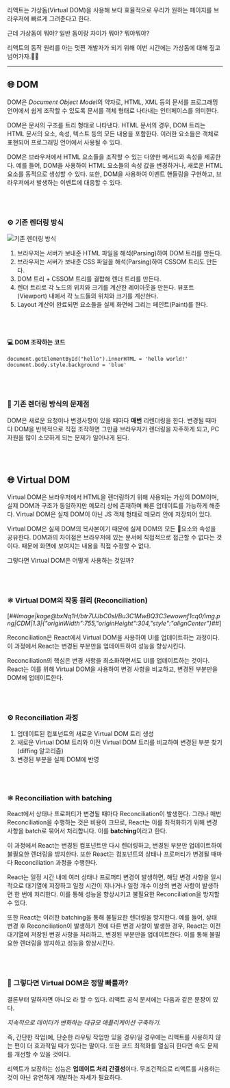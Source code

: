 리액트는 가상돔(Virtual DOM)을 사용해 보다 효율적으로 우리가 원하는 페이지를 브라우저에 빠르게 그려준다고 한다.

근데 가상돔이 뭐야? 일반 돔이랑 차이가 뭐야? 뭐야뭐야?

리액트의 동작 원리를 아는 멋찐 개발자가 되기 위해 이번 시간에는 가상돔에 대해 짚고 넘어가자.🏃‍♀️

---

## 🌐 DOM

DOM은 *Document Object Model*의 약자로, HTML, XML 등의 문서를 프로그래밍 언어에서 쉽게 조작할 수 있도록 문서를 객체 형태로 나타내는 인터페이스를 의미한다.

DOM은 문서의 구조를 트리 형태로 나타낸다. HTML 문서의 경우, DOM 트리는 HTML 문서의 요소, 속성, 텍스트 등의 모든 내용을 포함한다. 이러한 요소들은 객체로 표현되어 프로그래밍 언어에서 사용될 수 있다.

DOM은 브라우저에서 HTML 요소들을 조작할 수 있는 다양한 메서드와 속성을 제공한다. 예를 들어, DOM을 사용하여 HTML 요소들의 속성 값을 변경하거나, 새로운 HTML 요소를 동적으로 생성할 수 있다. 또한, DOM을 사용하여 이벤트 핸들링을 구현하고, 브라우저에서 발생하는 이벤트에 대응할 수 있다.

<br />
<br />

### ⚙️ 기존 렌더링 방식

![기존 렌더링 방식](https://img1.daumcdn.net/thumb/R1280x0/?scode=mtistory2&fname=https%3A%2F%2Fblog.kakaocdn.net%2Fdn%2FdnKujt%2Fbtr7OOkOt35%2FePyS6nNM9L4YQjifrj1byK%2Fimg.png)

1.  브라우저는 서버가 보내준 HTML 파일을 해석(Parsing)하여 DOM 트리를 만든다.
2.  브라우저는 서버가 보내준 CSS 파일을 해석(Parsing)하여 CSSOM 트리도 만든다.
3.  DOM 트리 + CSSOM 트리를 결합해 렌더 트리를 만든다.
4.  렌더 트리로 각 노드의 위치와 크기를 계산한 레이아웃을 만든다. 뷰포트(Viewport) 내에서 각 노드들의 위치와 크기를 계산한다.
5.  Layout 계산이 완료되면 요소들을 실제 화면에 그리는 페인트(Paint)를 한다.

<br />
<br />

#### 💻 DOM 조작하는 코드

```
document.getElementById("hello").innerHTML = 'hello world!'
document.body.style.background = 'blue'
```

<br />
<br />

### 🤨 기존 렌더링 방식의 문제점

DOM은 새로운 요청이나 변경사항이 있을 때마다 **매번** 리렌더링을 한다. 변경될 때마다 DOM을 반복적으로 직접 조작하면 그만큼 브라우저가 렌더링을 자주하게 되고, PC 자원을 많이 소모하게 되는 문제가 일어나게 된다.

<br />
<br />

## 🌐 Virtual DOM

Virtual DOM은 브라우저에서 HTML을 렌더링하기 위해 사용되는 가상의 DOM이며, 실제 DOM과 구조가 동일하지만 메모리 상에 존재하며 빠른 업데이트를 가능하게 해준다. Virtual DOM은 실제 DOM이 아닌 JS 객체 형태로 메모리 안에 저장되어 있다.

Virtual DOM은 실제 DOM의 복사본이기 때문에 실제 DOM의 모든 요소와 속성을 공유한다. DOM과의 차이점은 브라우저에 있는 문서에 직접적으로 접근할 수 없다는 것이다. 때문에 화면에 보여지는 내용을 직접 수정할 수 없다.

그렇다면 Virtual DOM은 어떻게 사용하는 것일까?

<br />
<br />

### ⚛️ Virtual DOM의 작동 원리 (Reconciliation)

[##_Image|kage@bxNq1H/btr7UJbC0sl/Bu3C1MwBQ3C3ewownf1cq0/img.png|CDM|1.3|{"originWidth":755,"originHeight":304,"style":"alignCenter"}_##]

Reconciliation은 React에서 Virtual DOM을 사용하여 UI를 업데이트하는 과정이다. 이 과정에서 React는 변경된 부분만을 업데이트하여 성능을 향상시킨다.

Reconciliation의 핵심은 변경 사항을 최소화하면서도 UI를 업데이트하는 것이다. React는 이를 위해 Virtual DOM을 사용하여 변경 사항을 비교하고, 변경된 부분만을 DOM에 업데이트한다.

<br />
<br />

### ⚙️ Reconciliation 과정

1.  업데이트된 컴포넌트의 새로운 Virtual DOM 트리 생성
2.  새로운 Virtual DOM 트리와 이전 Virtual DOM 트리를 비교하여 변경된 부분 찾기 (diffing 알고리즘)
3.  변경된 부분을 실제 DOM에 반영

<br />
<br />

### ⚛️ Reconciliation with batching

React에서 상태나 프로퍼티가 변경될 때마다 Reconciliation이 발생한다. 그러나 매번 Reconciliation을 수행하는 것은 비용이 크므로, React는 이를 최적화하기 위해 변경 사항을 batch로 묶어서 처리합니다. 이를 **batching**이라고 한다.

이 과정에서 React는 변경된 컴포넌트만 다시 렌더링하고, 변경된 부분만 업데이트하여 불필요한 렌더링을 방지한다. 또한 React는 컴포넌트의 상태나 프로퍼티가 변경될 때마다 Reconciliation 과정을 수행한다.

React는 일정 시간 내에 여러 상태나 프로퍼티 변경이 발생하면, 해당 변경 사항을 일시적으로 대기열에 저장하고 일정 시간이 지나거나 일정 개수 이상의 변경 사항이 발생하면 한 번에 처리한다. 이를 통해 성능을 향상시키고 불필요한 Reconciliation을 방지할 수 있다.

또한 React는 이러한 batching을 통해 불필요한 렌더링을 방지한다. 예를 들어, 상태 변경 후 Reconciliation이 발생하기 전에 다른 변경 사항이 발생한 경우, React는 이전 대기열에 저장된 변경 사항을 처리하고, 변경된 부분만을 업데이트한다. 이를 통해 불필요한 렌더링을 방지하고 성능을 향상시킨다.

<br />
<br />

### 🧐 그렇다면 Virtual DOM은 정말 빠를까?

결론부터 말하자면 아니오 라 할 수 있다. 리액트 공식 문서에는 다음과 같은 문장이 있다.

_지속적으로 데이터가 변화하는 대규모 애플리케이션 구축하기._

즉, 간단한 작업(예, 단순한 라우팅 작업만 있을 경우)일 경우에는 리액트를 사용하지 않는 편이 더 효과적일 때가 있다는 말이다. 또한 코드 최적화를 열심히 한다면 속도 문제를 개선할 수 있을 것이다.

리액트가 보장하는 성능은 **업데이트 처리 간결성**이다. 무조건적으로 리액트를 사용하는 것이 아닌 유연하게 개발하는 자세가 필요하다.
